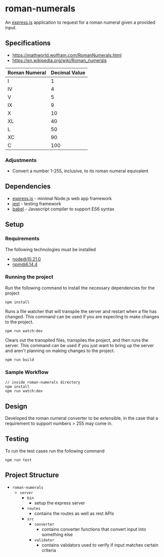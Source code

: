 # roman-numerals

An [express.js](https://expressjs.com/) application to request for a roman numeral given a provided input.

## Specifications

- https://mathworld.wolfram.com/RomanNumerals.html
- https://en.wikipedia.org/wiki/Roman_numerals

| Roman Numeral | Decimal Value |
| ------------- | ------------- |
| I             | 1             |
| IV            | 4             |
| V             | 5             |
| IX            | 9             |
| X             | 10            |
| XL            | 40            |
| L             | 50            |
| XC            | 90            |
| C             | 100           |

### Adjustments

- Convert a number 1-255, inclusive, to its roman numeral equivalent

## Dependencies

- [express.js](https://expressjs.com/) - minimal Node.js web app framework
- [jest](https://jestjs.io/) - testing framework
- [babel](https://babeljs.io/) - Javascript compiler to support ES6 syntax

## Setup

### Requirements

The following technologies must be installed

- node@10.21.0
- npm@6.14.4

### Running the project

Run the following command to install the necessary dependencies for the project

```
npm install
```

Runs a file watcher that will transpile the server and restart when a file has changed. This command can be used if you are expecting to make changes to the project.

```
npm run watch:dev
```

Clears out the transpiled files, transpiles the project, and then runs the server. This command can be used if you just want to bring up the server and aren't planning on making changes to the project.

```
npm run build
```

### Sample Workflow

```
// inside roman-numerals directory
npm install
npm run watch:dev
```

## Design

Developed the roman numeral converter to be extensible, in the case that a requirement to support numbers > 255 may come in.

## Testing

To run the test cases run the following command

```
npm run test
```

## Project Structure

- `roman-numerals`
  - `server`
    - `bin`
      - setup the express server
    - `routes`
      - contains the routes as well as rest APIs
    - `src`
      - `converter`
        - contains converter functions that convert input into something else
      - `validator`
        - contains validators used to verify if input matches certain criteria
